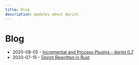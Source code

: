 ```yaml
---
title: Blog
description: Updates about dprint.
---
```


# Blog

- 2020-08-05 - [Incremental and Process Plugins - dprint 0.7](/blog/incremental-and-process-plugins)
- 2020-07-15 - [Dprint Rewritten in Rust](/blog/dprint-rewritten-in-rust)
